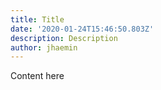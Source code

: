 ```yaml
---
title: Title
date: '2020-01-24T15:46:50.803Z'
description: Description
author: jhaemin
---
```


Content here
